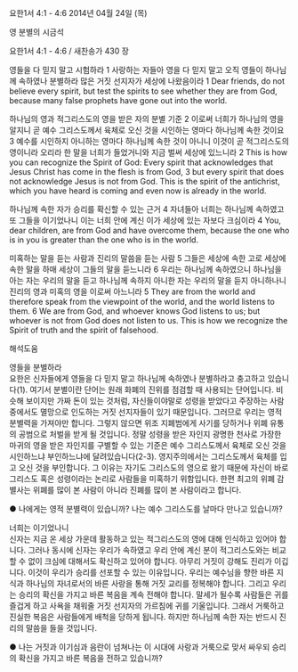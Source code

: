 요한1서 4:1 - 4:6 
2014년 04월 24일 (목)

영 분별의 시금석



요한1서 4:1 - 4:6 / 새찬송가 430 장


영들을 다 믿지 말고 시험하라 
1 사랑하는 자들아 영을 다 믿지 말고 오직 영들이 하나님께 속하였나 분별하라 많은 거짓 선지자가 세상에 나왔음이라
1 Dear friends, do not believe every spirit, but test the spirits to see whether they are from God, because many false prophets have gone out into the world.   

하나님의 영과 적그리스도의 영을 받은 자의 분별 기준
2 이로써 너희가 하나님의 영을 알지니 곧 예수 그리스도께서 육체로 오신 것을 시인하는 영마다 하나님께 속한 것이요 3 예수를 시인하지 아니하는 영마다 하나님께 속한 것이 아니니 이것이 곧 적그리스도의 영이니라 오리라 한 말을 너희가 들었거니와 지금 벌써 세상에 있느니라 
2 This is how you can recognize the Spirit of God: Every spirit that acknowledges that Jesus Christ has come in the flesh is from God, 3 but every spirit that does not acknowledge Jesus is not from God. This is the spirit of the antichrist, which you have heard is coming and even now is already in the world.   

하나님께 속한 자가 승리를 확신할 수 있는 근거 
4 자녀들아 너희는 하나님께 속하였고 또 그들을 이기었나니 이는 너희 안에 계신 이가 세상에 있는 자보다 크심이라 
4 You, dear children, are from God and have overcome them, because the one who is in you is greater than the one who is in the world.   

미혹하는 말을 듣는 사람과 진리의 말씀을 듣는 사람 
5 그들은 세상에 속한 고로 세상에 속한 말을 하매 세상이 그들의 말을 듣느니라 6 우리는 하나님께 속하였으니 하나님을 아는 자는 우리의 말을 듣고 하나님께 속하지 아니한 자는 우리의 말을 듣지 아니하나니 진리의 영과 미혹의 영을 이로써 아느니라 
5 They are from the world and therefore speak from the viewpoint of the world, and the world listens to them. 6 We are from God, and whoever knows God listens to us; but whoever is not from God does not listen to us. This is how we recognize the Spirit of truth and the spirit of falsehood.

해석도움





영들을 분별하라  
요한은 신자들에게 영들을 다 믿지 말고 하나님께 속하였나 분별하라고 충고하고 있습니다(1). 여기서 분별이란 단어는 원래 화폐의 진위를 점검할 때 사용되는 단어입니다. 비슷해 보이지만 가짜 돈이 있는 것처럼, 자신들이야말로 성령을 받았다고 주장하는 사람 중에서도 멸망으로 인도하는 거짓 선지자들이 있기 때문입니다. 그러므로 우리는 영적 분별력을 가져야만 합니다. 그렇지 않으면 위조 지폐범에게 사기를 당하거나 위폐 유통의 공범으로 처벌을 받게 될 것입니다. 정말 성령을 받은 자인지 광명한 천사로 가장한 마귀의 영을 받은 자인지를 구별할 수 있는 기준은 예수 그리스도께서 육체로 오신 것을 시인하느냐 부인하느냐에 달려있습니다(2-3). 영지주의에서는 그리스도께서 육체를 입고 오신 것을 부인합니다. 그 이유는 자기도 그리스도의 영으로 왔기 때문에 자신이 바로 그리스도 혹은 성령이라는 논리로 사람들을 미혹하기 위함입니다. 한편 최고의 위폐 감별사는 위폐를 많이 본 사람이 아니라 진폐를 많이 본 사람이라고 합니다.     

● 나에게는 영적 분별력이 있습니까? 나는 예수 그리스도를 날마다 만나고 있습니까? 

너희는 이기었나니  
신자는 지금 온 세상 가운데 활동하고 있는 적그리스도의 영에 대해 인식하고 있어야 합니다. 그러나 동시에 신자는 우리가 속하였고 우리 안에 계신 분이 적그리스도와는 비교할 수 없이 크심에 대해서도 확신하고 있어야 합니다. 아무리 거짓이 강해도 진리가 이깁니다. 이것이 우리가 승리를 선포할 수 있는 이유입니다. 우리는 예수님을 향한 바른 지식과 하나님의 자녀로서의 바른 사랑을 통해 거짓 교리를 정복해야 합니다. 그리고 우리는 승리의 확신을 가지고 바른 복음을 계속 전해야 합니다. 말세가 될수록 사람들은 귀를 즐겁게 하고 사욕을 채워줄 거짓 선지자의 가르침에 귀를 기울입니다. 그래서 거룩하고 진실한 복음은 사람들에게 배척을 당하게 됩니다. 하지만 하나님께 속한 자는 반드시 진리의 말씀을 들을 것입니다. 

● 나는 거짓과 이기심과 음란이 넘쳐나는 이 시대에 사랑과 거룩으로 맞서 싸우되 승리의 확신을 가지고 바른 복음을 전하고 있습니까?